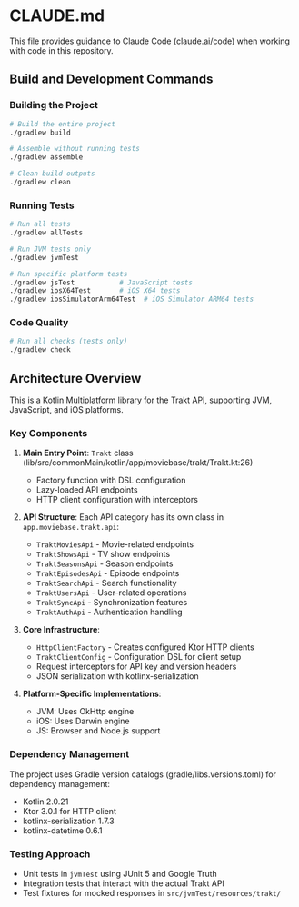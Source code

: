 # CLAUDE.md

This file provides guidance to Claude Code (claude.ai/code) when working with code in this repository.

## Build and Development Commands

### Building the Project
```bash
# Build the entire project
./gradlew build

# Assemble without running tests
./gradlew assemble

# Clean build outputs
./gradlew clean
```

### Running Tests
```bash
# Run all tests
./gradlew allTests

# Run JVM tests only
./gradlew jvmTest

# Run specific platform tests
./gradlew jsTest           # JavaScript tests
./gradlew iosX64Test       # iOS X64 tests
./gradlew iosSimulatorArm64Test  # iOS Simulator ARM64 tests
```

### Code Quality
```bash
# Run all checks (tests only)
./gradlew check
```

## Architecture Overview

This is a Kotlin Multiplatform library for the Trakt API, supporting JVM, JavaScript, and iOS platforms.

### Key Components

1. **Main Entry Point**: `Trakt` class (lib/src/commonMain/kotlin/app/moviebase/trakt/Trakt.kt:26)
   - Factory function with DSL configuration
   - Lazy-loaded API endpoints
   - HTTP client configuration with interceptors

2. **API Structure**: Each API category has its own class in `app.moviebase.trakt.api`:
   - `TraktMoviesApi` - Movie-related endpoints
   - `TraktShowsApi` - TV show endpoints
   - `TraktSeasonsApi` - Season endpoints
   - `TraktEpisodesApi` - Episode endpoints
   - `TraktSearchApi` - Search functionality
   - `TraktUsersApi` - User-related operations
   - `TraktSyncApi` - Synchronization features
   - `TraktAuthApi` - Authentication handling

3. **Core Infrastructure**:
   - `HttpClientFactory` - Creates configured Ktor HTTP clients
   - `TraktClientConfig` - Configuration DSL for client setup
   - Request interceptors for API key and version headers
   - JSON serialization with kotlinx-serialization

4. **Platform-Specific Implementations**:
   - JVM: Uses OkHttp engine
   - iOS: Uses Darwin engine
   - JS: Browser and Node.js support

### Dependency Management

The project uses Gradle version catalogs (gradle/libs.versions.toml) for dependency management:
- Kotlin 2.0.21
- Ktor 3.0.1 for HTTP client
- kotlinx-serialization 1.7.3
- kotlinx-datetime 0.6.1

### Testing Approach

- Unit tests in `jvmTest` using JUnit 5 and Google Truth
- Integration tests that interact with the actual Trakt API
- Test fixtures for mocked responses in `src/jvmTest/resources/trakt/`